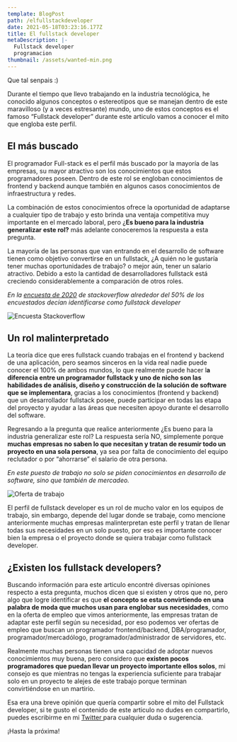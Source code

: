 ```yaml
---
template: BlogPost
path: /elfullstackdeveloper
date: 2021-05-18T03:23:16.177Z
title: El fullstack developer
metaDescription: |-
  Fullstack developer
  programacion
thumbnail: /assets/wanted-min.png
---
```

Que tal senpais :)

Durante el tiempo que llevo trabajando en la industria tecnológica, he conocido algunos conceptos o estereotipos que se manejan dentro de este maravilloso (y a veces estresante) mundo, uno de estos conceptos es el famoso “Fullstack developer” durante este articulo vamos a conocer el mito que engloba este perfil.



## El más buscado

El programador Full-stack es el perfil más buscado por la mayoría de las empresas, su mayor atractivo son los conocimientos que estos programadores poseen. Dentro de este rol se engloban conocimientos de frontend y backend aunque también en algunos casos conocimientos de infraestructura y redes.

La combinación de estos conocimientos ofrece la oportunidad de adaptarse a cualquier tipo de trabajo y esto brinda una ventaja competitiva muy importante en el mercado laboral, pero ¿**Es bueno para la industria generalizar este rol?** más adelante conoceremos la respuesta a esta pregunta.

La mayoría de las personas que van entrando en el desarrollo de software tienen como objetivo convertirse en un fullstack, ¿A quién no le gustaría tener muchas oportunidades de trabajo? o mejor aún, tener un salario atractivo. Debido a esto la cantidad de desarrolladores fullstack está creciendo considerablemente a comparación de otros roles.



*En la [encuesta de 2020](https://insights.stackoverflow.com/survey/2020#developer-profile-developer-type-all-respondents) de stackoverflow alrededor del 50% de los encuestados decían identificarse como fullstack developer*

![Encuesta Stackoverflow](/assets/suvery-min.png "Encuesta Stackoverflow")

## Un rol malinterpretado



La teoría dice que eres fullstack cuando trabajas en el frontend y backend de una aplicación, pero seamos sinceros en la vida real nadie puede conocer el 100% de ambos mundos, lo que realmente puede hacer l**a diferencia entre un programador fullstack y uno de nicho son las habilidades de análisis, diseño y construcción de la solución de software que se implementara**, gracias a los conocimientos (frontend y backend) que un desarrollador fullstack posee, puede participar en todas las etapa del proyecto y ayudar a las áreas que necesiten apoyo durante el desarrollo del software.



Regresando a la pregunta que realice anteriormente ¿Es bueno para la industria generalizar este rol? La respuesta sería NO, simplemente porque **muchas empresas no saben lo que necesitan y tratan de resumir todo un proyecto en una sola persona**, ya sea por falta de conocimiento del equipo reclutador o por “ahorrarse” el salario de otra persona.



*En este puesto de trabajo no solo se piden conocimientos en desarrollo de software, sino que también de mercadeo.*



![Oferta de trabajo](/assets/trabajo-min.png "Oferta de trabajo")

El perfil de fullstack developer es un rol de mucho valor en los equipos de trabajo, sin embargo, depende del lugar donde se trabaje, como mencione anteriormente muchas empresas malinterpretan este perfil y tratan de llenar todas sus necesidades en un solo puesto, por eso es importante conocer bien la empresa o el proyecto donde se quiera trabajar como fullstack developer.



## ¿Existen los fullstack developers?



Buscando información para este articulo encontré diversas opiniones respecto a esta pregunta, muchos dicen que si existen y otros que no, pero algo que logre identificar es que **el concepto se esta convirtiendo en una palabra de moda que muchos usan para englobar sus necesidades**, como en la oferta de empleo que vimos anteriormente, las empresas tratan de adaptar este perfil según su necesidad, por eso podemos ver ofertas de empleo que buscan un programador frontend/backend, DBA/programador, programador/mercadólogo, programador/administrador de servidores, etc.

Realmente muchas personas tienen una capacidad de adoptar nuevos conocimientos muy buena, pero considero que **existen pocos programadores que puedan llevar un proyecto importante ellos solos**, mi consejo es que mientras no tengas la experiencia suficiente para trabajar solo en un proyecto te alejes de este trabajo porque terminan convirtiéndose en un martirio.


Esa era una breve opinión que quería compartir sobre el mito del Fullstack developer, si te gusto el contenido de este articulo no dudes en compartirlo, puedes escribirme en mi [Twitter ](https://twitter.com/christianEdSV)para cualquier duda o sugerencia.

¡Hasta la próxima!
